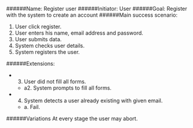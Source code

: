 ######Name: Register user
######Initiator: User
######Goal: Register with the system to create an account
######Main success scenario:
1. User click register.
2. User enters his name, email address and password.
3. User submits data.
4. System checks user details.
5. System registers the user.

######Extensions:
* 3. User did not fill all forms.
  * a2. System prompts to fill all forms.
* 4. System detects a user already existing with given email.
  * a. Fail.

######Variations
At every stage the user may abort.
